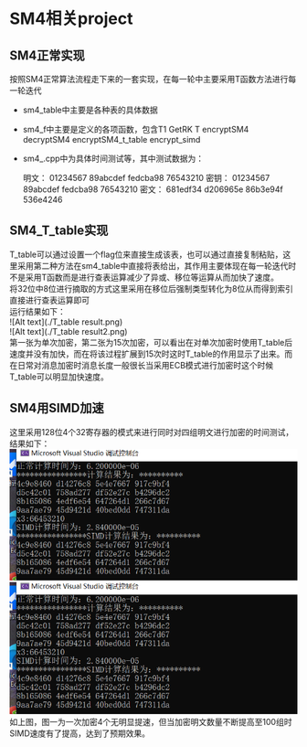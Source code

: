 # SM4相关project
## SM4正常实现
按照SM4正常算法流程走下来的一套实现，在每一轮中主要采用T函数方法进行每一轮迭代  
* sm4_table中主要是各种表的具体数据  
* sm4_f中主要是定义的各项函数，包含T1 GetRK T encryptSM4 decryptSM4 encryptSM4_t_table encrypt_simd  
* sm4_.cpp中为具体时间测试等，其中测试数据为：  

	明文：	01234567 89abcdef fedcba98 76543210
	密钥：	01234567 89abcdef fedcba98 76543210
	密文：	681edf34 d206965e 86b3e94f 536e4246
## SM4_T_table实现
T_table可以通过设置一个flag位来直接生成该表，也可以通过直接复制粘贴，这里采用第二种方法在sm4_table中直接将表给出，其作用主要体现在每一轮迭代时不是采用T函数而是进行查表运算减少了异或、移位等运算从而加快了速度。  
	将32位中8位进行摘取的方式这里采用在移位后强制类型转化为8位从而得到索引直接进行查表运算即可  
	运行结果如下：  
  ![Alt text](./T_table result.png)  
	![Alt text](./T_table result2.png)  
	第一张为单次加密，第二张为15次加密，可以看出在对单次加密时使用T_table后速度并没有加快，而在将该过程扩展到15次时这时T_table的作用显示了出来。而在日常对消息加密时消息长度一般很长当采用ECB模式进行加密时这个时候T_table可以明显加快速度。

## SM4用SIMD加速
这里采用128位4个32寄存器的模式来进行同时对四组明文进行加密的时间测试，结果如下：  
![Alt text](./SIMD结果（128-32）.png)  
![Alt text](./SIMD结果（128-32）.png)  
如上图，图一为一次加密4个无明显提速，但当加密明文数量不断提高至100组时SIMD速度有了提高，达到了预期效果。  
